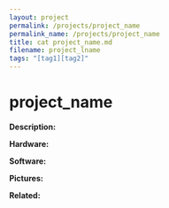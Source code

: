 ```yaml
---
layout: project
permalink: /projects/project_name
permalink_name: /projects/project_name
title: cat project_name.md
filename: project_lname
tags: "[tag1][tag2]"
---
```

# project_name

**Description:**

**Hardware:**

**Software:**

**Pictures:**

**Related:**
